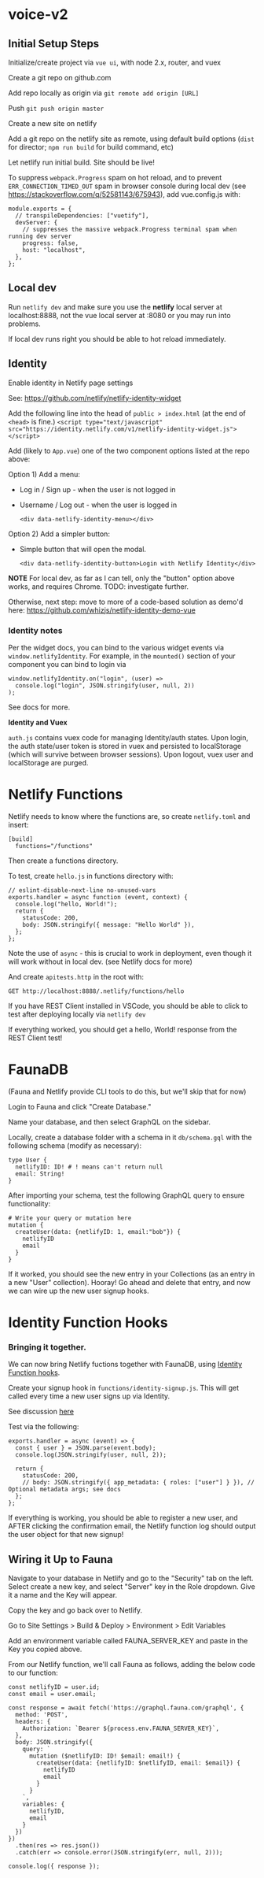 # voice-v2

## Initial Setup Steps

Initialize/create project via `vue ui`, with node 2.x, router, and vuex

Create a git repo on github.com

Add repo locally as origin via `git remote add origin [URL]`

Push `git push origin master`

Create a new site on netlify

Add a git repo on the netlify site as remote, using default build options (`dist` for director; `npm run build` for build command, etc)

Let netlify run initial build. Site should be live!

To suppress `webpack.Progress` spam on hot reload, and to prevent `ERR_CONNECTION_TIMED_OUT` spam in browser console during local dev (see https://stackoverflow.com/q/52581143/675943), add vue.config.js with:

```
module.exports = {
  // transpileDependencies: ["vuetify"],
  devServer: {
    // suppresses the massive webpack.Progress terminal spam when running dev server
    progress: false,
    host: "localhost",
  },
};
```

## Local dev

Run `netlify dev` and make sure you use the **netlify** local server at localhost:8888, not the vue local server at :8080 or you may run into problems.

If local dev runs right you should be able to hot reload immediately.

## Identity

Enable identity in Netlify page settings

See: https://github.com/netlify/netlify-identity-widget

Add the following line into the head of `public > index.html` (at the end of `<head>` is fine.)
`<script type="text/javascript" src="https://identity.netlify.com/v1/netlify-identity-widget.js"></script>`

Add (likely to `App.vue`) one of the two component options listed at the repo above:

Option 1) Add a menu:
- Log in / Sign up - when the user is not logged in
- Username / Log out - when the user is logged in
  
  `<div data-netlify-identity-menu></div>`

Option 2) Add a simpler button:
- Simple button that will open the modal.

  `<div data-netlify-identity-button>Login with Netlify Identity</div>`

**NOTE** For local dev, as far as I can tell, only the "button" option above works, and requires Chrome. TODO: investigate further.

Otherwise, next step: move to more of a code-based solution as demo'd here: https://github.com/whizjs/netlify-identity-demo-vue

### Identity notes

Per the widget docs, you can bind to the various widget events via `window.netlifyIdentity`. For example, in the `mounted()` section of your component you can bind to login via

```
window.netlifyIdentity.on("login", (user) =>
  console.log("login", JSON.stringify(user, null, 2))
);
```

See docs for more.

**Identity and Vuex**

`auth.js` contains vuex code for managing Identity/auth states. Upon login, the auth state/user token is stored in vuex and persisted to localStorage (which will survive between browser sessions). Upon logout, vuex user and localStorage are purged.

# Netlify Functions

Netlify needs to know where the functions are, so create `netlify.toml` and insert:

```
[build]
  functions="/functions"
```

Then create a functions directory.

To test, create `hello.js` in functions directory with:

```
// eslint-disable-next-line no-unused-vars
exports.handler = async function (event, context) {
  console.log("hello, World!");
  return {
    statusCode: 200,
    body: JSON.stringify({ message: "Hello World" }),
  };
};
```

Note the use of `async` - this is crucial to work in deployment, even though it will work without in local dev. (see Netlify docs for more)

And create `apitests.http` in the root with:

`GET http://localhost:8888/.netlify/functions/hello`

If you have REST Client installed in VSCode, you should be able to click to test after deploying locally via `netlify dev`

If everything worked, you should get a hello, World! response from the REST Client test!

# FaunaDB

(Fauna and Netlify provide CLI tools to do this, but we'll skip that for now)

Login to Fauna and click "Create Database."

Name your database, and then select GraphQL on the sidebar.

Locally, create a database folder with a schema in it `db/schema.gql` with the following schema (modify as necessary):

```
type User {
  netlifyID: ID! # ! means can't return null
  email: String!
}
```

After importing your schema, test the following GraphQL query to ensure functionality:

```
# Write your query or mutation here
mutation {
  createUser(data: {netlifyID: 1, email:"bob"}) {
    netlifyID
    email
  }
}
```

If it worked, you should see the new entry in your Collections (as an entry in a new "User" collection). Hooray! Go ahead and delete that entry, and now we can wire up the new user signup hooks.

# Identity Function Hooks
### Bringing it together.

We can now bring Netlify fuctions together with FaunaDB, using [Identity Function hooks](https://docs.netlify.com/functions/functions-and-identity/).

Create your signup hook in `functions/identity-signup.js`. This will get called every time a new user signs up via Identity.

See discussion [here](https://youtu.be/wqQ6kF-psu4?t=2635)

Test via the following: 
```
exports.handler = async (event) => {
  const { user } = JSON.parse(event.body);
  console.log(JSON.stringify(user, null, 2));

  return {
    statusCode: 200,
    // body: JSON.stringify({ app_metadata: { roles: ["user"] } }), // Optional metadata args; see docs
  };
};

```

If everything is working, you should be able to register a new user, and AFTER clicking the confirmation email, the Netlify function log should output the user object for that new signup!

## Wiring it Up to Fauna

Navigate to your database in Netlify and go to the "Security" tab on the left. Select create a new key, and select "Server" key in the Role dropdown. Give it a name and the Key will appear.

Copy the key and go back over to Netlify.

Go to Site Settings > Build & Deploy > Environment > Edit Variables

Add an environment variable called FAUNA_SERVER_KEY and paste in the Key you copied above.

From our Netlify function, we'll call Fauna as follows, adding the below code to our function:

```
const netlifyID = user.id;
const email = user.email;

const response = await fetch('https://graphql.fauna.com/graphql', {
  method: 'POST',
  headers: {
    Authorization: `Bearer ${process.env.FAUNA_SERVER_KEY}`,
  },
  body: JSON.stringify({
    query: `
      mutation ($netlifyID: ID! $email: email!) {
        createUser(data: {netlifyID: $netlifyID, email: $email}) {
          netlifyID
          email
        }
      }
    `,
    variables: {
      netlifyID,
      email
    }
  })
})
  .then(res => res.json())
  .catch(err => console.error(JSON.stringify(err, null, 2)));

console.log({ response });
```










